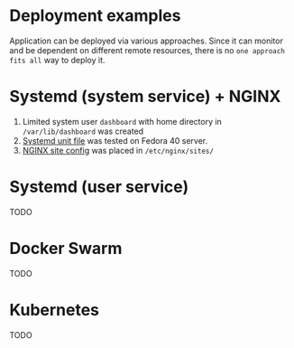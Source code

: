 Deployment examples
===============================

Application can be deployed via various approaches. Since it can monitor and be dependent on different remote resources,
there is no `one approach fits all` way to deploy it. 

Systemd (system service) + NGINX
===============================
1. Limited system user `dashboard` with home directory in `/var/lib/dashboard` was created
2. [Systemd unit file](https://github.com/vodolaz095/dashboard/blob/master/contrib/systemd/dashboard.service) was tested on Fedora 40 server.
3. [NGINX site config](https://github.com/vodolaz095/dashboard/blob/master/contrib/nginx/dashboard.conf) was placed in `/etc/nginx/sites/`

Systemd (user service)
===============================
TODO

Docker Swarm
===============================
TODO

Kubernetes
===============================
TODO
